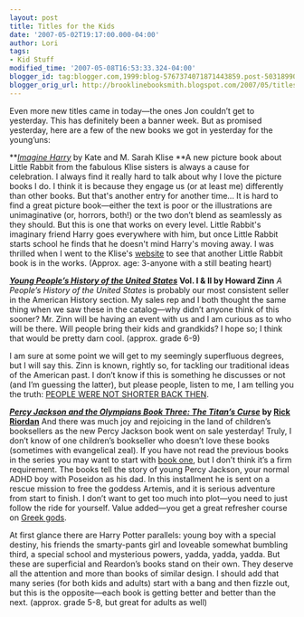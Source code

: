 ```yaml
---
layout: post
title: Titles for the Kids
date: '2007-05-02T19:17:00.000-04:00'
author: Lori
tags:
- Kid Stuff
modified_time: '2007-05-08T16:53:33.324-04:00'
blogger_id: tag:blogger.com,1999:blog-5767374071871443859.post-5031899014365874354
blogger_orig_url: http://brooklinebooksmith.blogspot.com/2007/05/titles-for-kids.html
---
```

Even more new titles came in today—the ones Jon couldn’t get to yesterday. This has definitely been a banner week. But as promised yesterday, here are a few of the new books we got in yesterday for the young’uns:

**[_Imagine Harry_](http://brookline.booksense.com/NASApp/store/Product?s=showproduct&isbn=9780152057046) by Kate and M. Sarah Klise
**A new picture book about Little Rabbit from the fabulous Klise sisters is always a cause for celebration. I always find it really hard to talk about why I love the picture books I do. I think it is because they engage us (or at least me) differently than other books. But that's another entry for another time… It is hard to find a great picture book—either the text is poor or the illustrations are unimaginative (or, horrors, both!) or the two don’t blend as seamlessly as they should. But this is one that works on every level. Little Rabbit's imaginary friend Harry goes everywhere with him, but once Little Rabbit starts school he finds that he doesn't mind Harry's moving away. I was thrilled when I went to the Klise's [website](http://kateandsarahklise.com/) to see that another Little Rabbit book is in the works. (Approx. age: 3-anyone with a still beating heart)

**[_Young People’s History of the United States_](http://www.brooklinebooksmith.com/Events/MainEvent.html) Vol. I & II by Howard Zinn**
_A People’s History of the United States_ is probably our most consistent seller in the American History section. My sales rep and I both thought the same thing when we saw these in the catalog—why didn’t anyone think of this sooner? Mr. Zinn will be having an event with us and I am curious as to who will be there. Will people bring their kids and grandkids? I hope so; I think that would be pretty darn cool. (approx. grade 6-9)

I am sure at some point we will get to my seemingly superfluous degrees, but I will say this. Zinn is known, rightly so, for tackling our traditional ideas of the American past. I don’t know if this is something he discusses or not (and I’m guessing the latter), but please people, listen to me, I am telling you the truth: [PEOPLE WERE NOT SHORTER BACK THEN](http://www.bu.edu/washjocenter/newswire_pg/fall2006/conn/Myths.htm).

**[_Percy Jackson and the Olympians Book Three: The Titan’s Curse_](http://brookline.booksense.com/NASApp/store/Product?s=showproduct&isbn=9781423101451) by [Rick Riordan](http://rickriordan.blogspot.com/)**[](http://rickriordan.blogspot.com/)
And there was much joy and rejoicing in the land of children’s booksellers as the new Percy Jackson book went on sale yesterday! Truly, I don’t know of one children’s bookseller who doesn’t love these books (sometimes with evangelical zeal). If you have not read the previous books in the series you may want to start with [book one](http://brookline.booksense.com/NASApp/store/Product?s=showproduct&isbn=9780786838653), but I don’t think it’s a firm requirement. The books tell the story of young Percy Jackson, your normal ADHD boy with Poseidon as his dad. In this installment he is sent on a rescue mission to free the goddess Artemis, and it is serious adventure from start to finish. I don’t want to get too much into plot—you need to just follow the ride for yourself. Value added—you get a great refresher course on [Greek gods](http://www.acemodels.gr/models.asp?cid=2796).

At first glance there are Harry Potter parallels: young boy with a special destiny, his friends the smarty-pants girl and loveable somewhat bumbling third, a special school and mysterious powers, yadda, yadda, yadda. But these are superficial and Reardon’s books stand on their own. They deserve all the attention and more than books of similar design. I should add that many series (for both kids and adults) start with a bang and then fizzle out, but this is the opposite—each book is getting better and better than the next. (approx. grade 5-8, but great for adults as well)